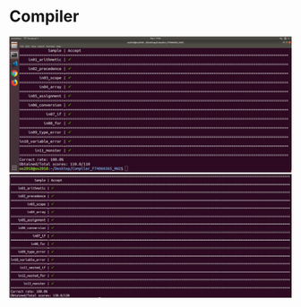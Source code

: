 # Compiler

![image](https://github.com/BookCatCSIE/Compiler/blob/master/pictures/2.png)
![image](https://github.com/BookCatCSIE/Compiler/blob/master/pictures/3.png)
